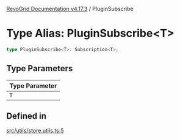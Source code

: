 [RevoGrid Documentation v4.17.3](README.md) / PluginSubscribe

# Type Alias: PluginSubscribe\<T\>

```ts
type PluginSubscribe<T>: Subscription<T>;
```

## Type Parameters

| Type Parameter |
| ------ |
| `T` |

## Defined in

[src/utils/store.utils.ts:5](https://github.com/revolist/revogrid/blob/c9f40461b2daa14fb3a2e5f76080a8e7b65ce7ef/src/utils/store.utils.ts#L5)
